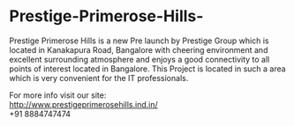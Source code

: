 # Prestige-Primerose-Hills-
Prestige Primerose Hills is a new Pre launch by Prestige Group which is located in Kanakapura Road, Bangalore with cheering environment and excellent surrounding atmosphere and enjoys a good connectivity to all points of interest located in Bangalore. This Project is located in such a area which is very convenient for the IT professionals.                                                               

For more info visit our site:  
http://www.prestigeprimerosehills.ind.in/             
+91 8884747474

